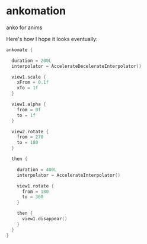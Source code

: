 # ankomation
anko for anims

Here's how I hope it looks eventually:
```kotlin
ankomate {

  duration = 200L
  interpolator = AccelerateDecelerateInterpolator()

  view1.scale {
    xFrom = 0.1f
    xTo = 1f
  }

  view1.alpha {
    from = 0f
    to = 1f
  }

  view2.rotate {
    from = 270
    to = 180
  }

  then {

    duration = 400L
    interpolator = AccelerateInterpolator()

    view1.rotate {
      from = 180
      to = 360
    }

    then {
      view1.disappear()
    }
  }
}
```
